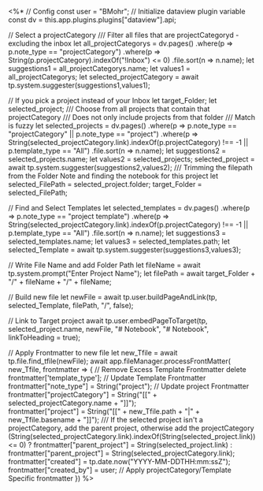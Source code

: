 <%*
// Config
const user = "BMohr";
// Initialize dataview plugin variable
const dv = this.app.plugins.plugins["dataview"].api;

// Select a projectCategory
/// Filter all files that are projectCategoryd - excluding the inbox
let all_projectCategorys = dv.pages()
	.where(p => p.note_type == "projectCategory")
	.where(p => String(p.projectCategory).indexOf("!Inbox")  <= 0)
	.file.sort(n => n.name);
let suggestions1 = all_projectCategorys.name;
let values1 = all_projectCategorys;
let selected_projectCategory = await tp.system.suggester(suggestions1,values1);

// If you pick a project instead of your Inbox
let target_Folder;
let selected_project;
/// Choose from all projects that contain that projectCategory
/// Does not only include projects from that folder
/// Match is fuzzy
let selected_projects = dv.pages()
	.where(p => p.note_type == "projectCategory" || p.note_type == "project")
	.where(p => String(selected_projectCategory.link).indexOf(p.projectCategory) !== -1 || p.template_type == "All")
	.file.sort(n => n.name);
let suggestions2 = selected_projects.name;
let values2 = selected_projects;
selected_project = await tp.system.suggester(suggestions2,values2);
/// Trimming the filepath from the Folder Note and finding the notebook for this project
let selected_FilePath = selected_project.folder;
target_Folder = selected_FilePath;

// Find and Select Templates
let selected_templates = dv.pages()
	.where(p => p.note_type == "project template")
	.where(p => String(selected_projectCategory.link).indexOf(p.projectCategory) !== -1 || p.template_type == "All")
	.file.sort(n => n.name);
let suggestions3 = selected_templates.name;
let values3 = selected_templates.path;
let selected_Template = await tp.system.suggester(suggestions3,values3);	

// Write File Name and add Folder Path
let fileName = await tp.system.prompt("Enter Project Name");
let filePath = await target_Folder + "/" + fileName + "/" + fileName;

// Build new file
let newFile = await tp.user.buildPageAndLink(tp, selected_Template, filePath, "/", false); 

// Link to Target project
await tp.user.embedPageToTarget(tp, selected_project.name, newFile, "# Notebook", "# Notebook", linkToHeading = true);


// Apply Frontmatter to new file
let new_Tfile = await tp.file.find_tfile(newFile);
await app.fileManager.processFrontMatter(
      new_Tfile,
      frontmatter => {
		// Remove Excess Template Frontmatter
		delete frontmatter['template_type'];
		// Update Template Frontmatter
		frontmatter["note_type"] = String("project");
		// Update project Frontmatter
		frontmatter["projectCategory"] = String("[[" + selected_projectCategory.name + "]]");	
		frontmatter["project"] = String("[[" + new_Tfile.path + "|" + new_Tfile.basename + "]]");
		/// If the selected project isn't a projectCategory, add the parent project, otherwise add the projectCategory
		(String(selected_projectCategory.link).indexOf(String(selected_project.link))  <= 0) ? frontmatter["parent_project"] = String(selected_project.link) : frontmatter["parent_project"] = String(selected_projectCategory.link);
        frontmatter["created"] = tp.date.now("YYYY-MM-DDTHH:mm:ssZ");
        frontmatter["created_by"] = user; 
        // Apply projectCategory/Template Specific frontmatter
      })
%>